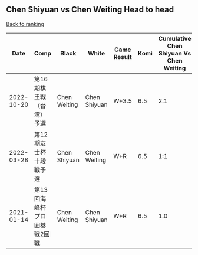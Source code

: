 ## Chen Shiyuan vs Chen Weiting Head to head

[Back to ranking](../../index.md)




| **Date** | **Comp** | **Black** | **White** | **Game Result** | **Komi** | **Cumulative Chen Shiyuan Vs Chen Weiting** | **Chen Shiyuan Streak** | **Chen Weiting Streak** | 
| --- | --- | --- | --- | --- | --- | --- | --- | --- |
| 2022-10-20 | 第16期棋王戦（台湾）予選 | Chen Weiting | Chen Shiyuan | W+3.5 | 6.5 | 2:1 | 1 | 0 | 
| 2022-03-28 | 第12期友士杯十段戦予選 | Chen Shiyuan | Chen Weiting | W+R | 6.5 | 1:1 | 0 | 1 | 
| 2021-01-14 | 第13回海峰杯プロ囲碁戦2回戦 | Chen Weiting | Chen Shiyuan | W+R | 6.5 | 1:0 | 1 | 0 |




